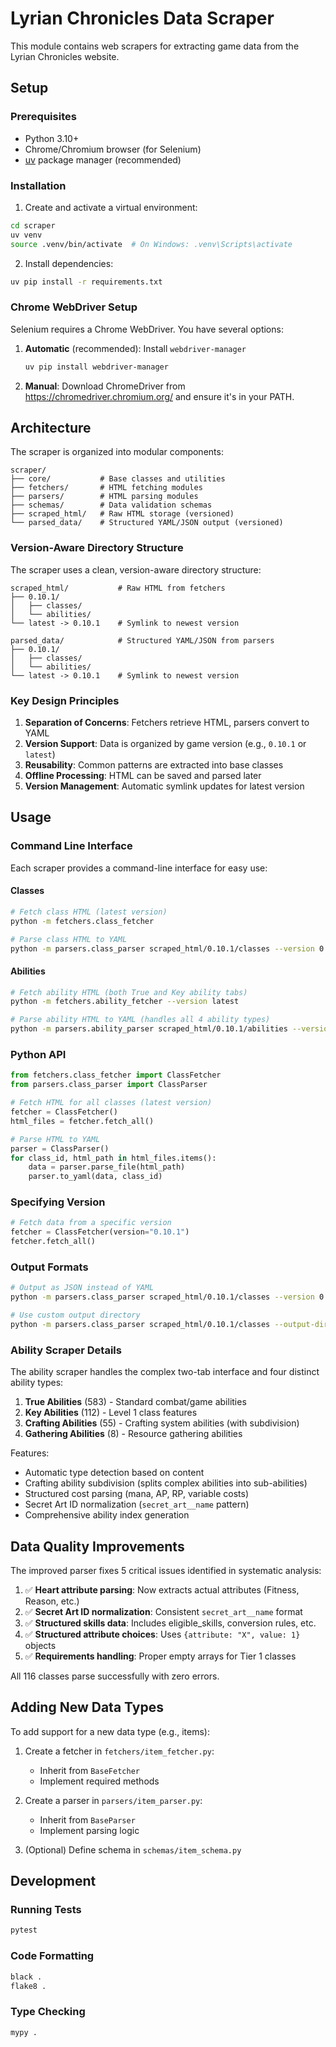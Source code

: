 # Lyrian Chronicles Data Scraper

This module contains web scrapers for extracting game data from the Lyrian Chronicles website.

## Setup

### Prerequisites
- Python 3.10+
- Chrome/Chromium browser (for Selenium)
- [uv](https://github.com/astral-sh/uv) package manager (recommended)

### Installation

1. Create and activate a virtual environment:
```bash
cd scraper
uv venv
source .venv/bin/activate  # On Windows: .venv\Scripts\activate
```

2. Install dependencies:
```bash
uv pip install -r requirements.txt
```

### Chrome WebDriver Setup

Selenium requires a Chrome WebDriver. You have several options:

1. **Automatic** (recommended): Install `webdriver-manager`
   ```bash
   uv pip install webdriver-manager
   ```

2. **Manual**: Download ChromeDriver from https://chromedriver.chromium.org/
   and ensure it's in your PATH.

## Architecture

The scraper is organized into modular components:

```
scraper/
├── core/           # Base classes and utilities
├── fetchers/       # HTML fetching modules
├── parsers/        # HTML parsing modules
├── schemas/        # Data validation schemas
├── scraped_html/   # Raw HTML storage (versioned)
└── parsed_data/    # Structured YAML/JSON output (versioned)
```

### Version-Aware Directory Structure

The scraper uses a clean, version-aware directory structure:

```
scraped_html/           # Raw HTML from fetchers
├── 0.10.1/
│   ├── classes/
│   └── abilities/
└── latest -> 0.10.1    # Symlink to newest version

parsed_data/            # Structured YAML/JSON from parsers  
├── 0.10.1/
│   ├── classes/
│   └── abilities/
└── latest -> 0.10.1    # Symlink to newest version
```

### Key Design Principles

1. **Separation of Concerns**: Fetchers retrieve HTML, parsers convert to YAML
2. **Version Support**: Data is organized by game version (e.g., `0.10.1` or `latest`)
3. **Reusability**: Common patterns are extracted into base classes
4. **Offline Processing**: HTML can be saved and parsed later
5. **Version Management**: Automatic symlink updates for latest version

## Usage

### Command Line Interface

Each scraper provides a command-line interface for easy use:

#### Classes
```bash
# Fetch class HTML (latest version)
python -m fetchers.class_fetcher

# Parse class HTML to YAML
python -m parsers.class_parser scraped_html/0.10.1/classes --version 0.10.1
```

#### Abilities
```bash
# Fetch ability HTML (both True and Key ability tabs)
python -m fetchers.ability_fetcher --version latest

# Parse ability HTML to YAML (handles all 4 ability types)
python -m parsers.ability_parser scraped_html/0.10.1/abilities --version 0.10.1
```

### Python API

```python
from fetchers.class_fetcher import ClassFetcher
from parsers.class_parser import ClassParser

# Fetch HTML for all classes (latest version)
fetcher = ClassFetcher()
html_files = fetcher.fetch_all()

# Parse HTML to YAML
parser = ClassParser()
for class_id, html_path in html_files.items():
    data = parser.parse_file(html_path)
    parser.to_yaml(data, class_id)
```

### Specifying Version

```python
# Fetch data from a specific version
fetcher = ClassFetcher(version="0.10.1")
fetcher.fetch_all()
```

### Output Formats

```bash
# Output as JSON instead of YAML
python -m parsers.class_parser scraped_html/0.10.1/classes --version 0.10.1 --format json

# Use custom output directory
python -m parsers.class_parser scraped_html/0.10.1/classes --output-dir custom_output --version 0.10.1
```

### Ability Scraper Details

The ability scraper handles the complex two-tab interface and four distinct ability types:

1. **True Abilities** (583) - Standard combat/game abilities
2. **Key Abilities** (112) - Level 1 class features
3. **Crafting Abilities** (55) - Crafting system abilities (with subdivision)
4. **Gathering Abilities** (8) - Resource gathering abilities

Features:
- Automatic type detection based on content
- Crafting ability subdivision (splits complex abilities into sub-abilities)
- Structured cost parsing (mana, AP, RP, variable costs)
- Secret Art ID normalization (`secret_art__name` pattern)
- Comprehensive ability index generation

## Data Quality Improvements

The improved parser fixes 5 critical issues identified in systematic analysis:

1. ✅ **Heart attribute parsing**: Now extracts actual attributes (Fitness, Reason, etc.)
2. ✅ **Secret Art ID normalization**: Consistent `secret_art__name` format  
3. ✅ **Structured skills data**: Includes eligible_skills, conversion rules, etc.
4. ✅ **Structured attribute choices**: Uses `{attribute: "X", value: 1}` objects
5. ✅ **Requirements handling**: Proper empty arrays for Tier 1 classes

All 116 classes parse successfully with zero errors.

## Adding New Data Types

To add support for a new data type (e.g., items):

1. Create a fetcher in `fetchers/item_fetcher.py`:
   - Inherit from `BaseFetcher`
   - Implement required methods

2. Create a parser in `parsers/item_parser.py`:
   - Inherit from `BaseParser`
   - Implement parsing logic

3. (Optional) Define schema in `schemas/item_schema.py`

## Development

### Running Tests
```bash
pytest
```

### Code Formatting
```bash
black .
flake8 .
```

### Type Checking
```bash
mypy .
```